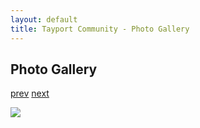```yaml
---
layout: default
title: Tayport Community - Photo Gallery
---
```

## Photo Gallery

[prev](http://tayport.org.uk/photo/132) [next](http://tayport.org.uk/photo/134)

![ ](http://tayport.org.uk/media/133.jpg " ")

